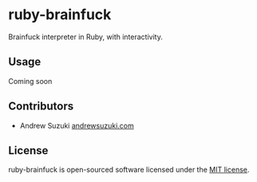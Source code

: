 # ruby-brainfuck

Brainfuck interpreter in Ruby, with interactivity.

## Usage

Coming soon

## Contributors

* Andrew Suzuki [andrewsuzuki.com](http://andrewsuzuki.com)

## License

ruby-brainfuck is open-sourced software licensed under the [MIT license](http://opensource.org/licenses/MIT).
